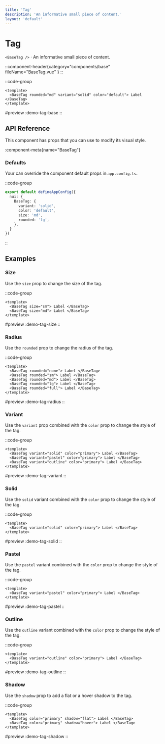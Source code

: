 ```yaml
---
title: 'Tag'
description: 'An informative small piece of content.'
layout: 'default'
---
```


# Tag

`<BaseTag />` · An informative small piece of content.

::component-header{category="components/base" fileName="BaseTag.vue" }
::

::code-group

```vue [DemoTagBase.vue]
<template>
  <BaseTag rounded="md" variant="solid" color="default"> Label </BaseTag>
</template>
```

#preview
:demo-tag-base
::


## API Reference

This component has props that you can use to modify its visual style.

:component-meta{name="BaseTag"}

### Defaults

Your can override the component default props in `app.config.ts`.

::code-group

```ts [app.config.ts]
export default defineAppConfig({
  nui: {
    BaseTag: {
      variant: 'solid',
      color: 'default',
      size: 'md',
      rounded: 'lg',
    },
  }
})
```
::

## Examples

### Size

Use the `size` prop to change the size of the tag.

::code-group

```vue [DemoTagSize.vue]
<template>
  <BaseTag size="sm"> Label </BaseTag>
  <BaseTag size="md"> Label </BaseTag>
</template>
```

#preview
:demo-tag-size
::

### Radius

Use the `rounded` prop to change the radius of the tag.

::code-group

```vue [DemoTagRadius.vue]
<template>
  <BaseTag rounded="none"> Label </BaseTag>
  <BaseTag rounded="sm"> Label </BaseTag>
  <BaseTag rounded="md"> Label </BaseTag>
  <BaseTag rounded="lg"> Label </BaseTag>
  <BaseTag rounded="full"> Label </BaseTag>
</template>
```

#preview
:demo-tag-radius
::

### Variant

Use the `variant` prop combined with the `color` prop to change the style of the tag.

::code-group

```vue [DemoTagVariant.vue]
<template>
  <BaseTag variant="solid" color="primary"> Label </BaseTag>
  <BaseTag variant="pastel" color="primary"> Label </BaseTag>
  <BaseTag variant="outline" color="primary"> Label </BaseTag>
</template>
```

#preview
:demo-tag-variant
::

### Solid

Use the `solid` variant combined with the `color` prop to change the style of the tag.

::code-group

```vue [DemoTagSolid.vue]
<template>
  <BaseTag variant="solid" color="primary"> Label </BaseTag>
</template>
```

#preview
:demo-tag-solid
::

### Pastel

Use the `pastel` variant combined with the `color` prop to change the style of the tag.

::code-group

```vue [DemoTagPastel.vue]
<template>
  <BaseTag variant="pastel" color="primary"> Label </BaseTag>
</template>
```

#preview
:demo-tag-pastel
::

### Outline

Use the `outline` variant combined with the `color` prop to change the style of the tag.

::code-group

```vue [DemoTagOutline.vue]
<template>
  <BaseTag variant="outline" color="primary"> Label </BaseTag>
</template>
```

#preview
:demo-tag-outline
::

### Shadow

Use the `shadow` prop to add a flat or a hover shadow to the tag.

::code-group

```vue [DemoTagShadow.vue]
<template>
  <BaseTag color="primary" shadow="flat"> Label </BaseTag>
  <BaseTag color="primary" shadow="hover"> Label </BaseTag>
</template>
```

#preview
:demo-tag-shadow
::